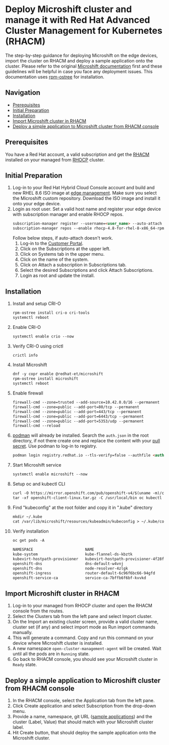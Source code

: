 # Deploy Microshift cluster and manage it with Red Hat Advanced Cluster Management for Kubernetes (RHACM)

The step-by-step guidance for deploying Microshift on the edge devices, import the cluster on RHACM and deploy a sample application onto the cluster. Please refer to 
the original [Microshift documentation](https://microshift.io/docs/getting-started/) first and these guidelines will be helpful in case you face any deployment issues.
This documentation uses [rpm-ostree](https://rpm-ostree.readthedocs.io/en/stable/) for installation.

## Navigation

- [Prerequisites](#prerequisites)
- [Initial Preparation](#initial-preparation)
- [Installation](#installation)
- [Import Microshift cluster in RHACM](#import-microshift-cluster-in-rhacm)
- [Deploy a simple application to Microshift cluster from RHACM console](#deploy-a-simple-application-to-microshift-cluster-from-rhacm-console)

## Prerequisites

You have a Red Hat account, a valid subscription and get the 
[RHACM](https://access.redhat.com/documentation/en-us/red_hat_advanced_cluster_management_for_kubernetes/2.6/html/install/index) installed on your managed from
[RHOCP](https://access.redhat.com/documentation/en-us/openshift_container_platform/4.11/html/installing/index) cluster.

## Initial Preparation

1. Log-in to your Red Hat Hybrid Cloud Console account and build and new RHEL 8.6 ISO image at [edge management](https://console.redhat.com/edge/manage-images). 
Make sure you select the Microshift custom repository. Download the ISO image and install it onto your edge device.
2. Login as root user. Set a valid host name and register your edge device with subscription manager and enable RHOCP repos.
   ```markdown
   subscription-manager register --username=<user_name> --auto-attach
   subscription-manager repos --enable rhocp-4.8-for-rhel-8-x86_64-rpms
   ```
   Follow below steps, if auto-attach doesn't work.
   1. Log-in to the [Customer Portal](https://access.redhat.com/front).
   2. Click on the Subscriptions at the upper left.
   3. Click on Systems tab in the upper menu.
   4. Click on the name of the system.
   5. Click on Attach a subscription in Subscriptions tab.
   6. Select the desired Subscriptions and click Attach Subscriptions.
   7. Login as root and update the install.

## Installation

1. Install and setup CRI-O
   ```markdown
   rpm-ostree install cri-o cri-tools
   systemctl reboot
   ```
2. Enable CRI-O
   ```markdown
   systemctl enable crio --now
   ```
3. Verify CRI-O using crictl
   ```markdown
   crictl info
   ```
4. Install Microshift
   ```markdown
   dnf -y copr enable @redhat-et/microshift
   rpm-ostree install microshift
   systemctl reboot
   ```
5. Enable firewall
   ```markdown
   firewall-cmd --zone=trusted --add-source=10.42.0.0/16 --permanent
   firewall-cmd --zone=public --add-port=80/tcp --permanent
   firewall-cmd --zone=public --add-port=443/tcp --permanent
   firewall-cmd --zone=public --add-port=6443/tcp --permanent
   firewall-cmd --zone=public --add-port=5353/udp --permanent
   firewall-cmd --reload
   ```
6. [podman](https://podman.io/) will already be installed. Search the `auth.json` in the root directory, if not there create one and replace the content
   with your [pull secret](https://cloud.redhat.com/openshift/install/pull-secret). Use podman to log-in to registry.
   ```markdown
   podman login registry.redhat.io --tls-verify=false --authfile <authfile_path>
   ```
7. Start Microshift service
   ```markdown
   systemctl enable microshift --now
   ``` 
8. Setup oc and kubectl CLI
   ```markdown
   curl -O https://mirror.openshift.com/pub/openshift-v4/$(uname -m)/clients/ocp/stable/openshift-client-linux.tar.gz
   tar -xf openshift-client-linux.tar.gz -C /usr/local/bin oc kubectl
   ```
9. Find "kubeconfig" at the root folder and copy it in ".kube" directory
   ```markdown
   mkdir ~/.kube
   cat /var/lib/microshift/resources/kubeadmin/kubeconfig > ~/.kube/config
   ```
10. Verify installation
     ```markdown
     oc get pods -A
   
     NAMESPACE                       NAME                                  READY   STATUS    RESTARTS   AGE
     kube-system                     kube-flannel-ds-kbztk                 1/1     Running   0          10m
     kubevirt-hostpath-provisioner   kubevirt-hostpath-provisioner-4f28f   1/1     Running   0          6m29s
     openshift-dns                   dns-default-w4vnj                     2/2     Running   0          10m
     openshift-dns                   node-resolver-4zlgk                   1/1     Running   0          10m
     openshift-ingress               router-default-6c96f6bc66-94gfd       1/1     Running   0          10m
     openshift-service-ca            service-ca-7bffb6f6bf-kvvkd           1/1     Running   0          10m
     ```

## Import Microshift cluster in RHACM

1. Log-in to your managed from RHOCP cluster and open the RHACM console from the routes.
2. Select the Clusters tab from the left pane and select Import cluster.
3. On the Import an existing cluster screen, provide a valid cluster name, cluster set (if any) and select import mode as Run import commands manually.
4. This will generate a command. Copy and run this command on your device where Microshift cluster is installed.
5. A new namespace `open-cluster-management-agent` will be created. Wait until all the pods are in `Running` state.
6. Go back to RHACM console, you should see your Microshift cluster in `Ready` state.

## Deploy a simple application to Microshift cluster from RHACM console

1. In the RHACM console, select the Application tab from the left pane.
2. Click Create application and select Subscription from the drop-down menu.
3. Provide a name, namespace, git URL ([sample applications](https://github.com/stolostron/application-samples)) and the cluster (Label, Value) that should match with 
your Microshift cluster label.
4. Hit Create button, that should deploy the sample application onto the Microshift cluster.
